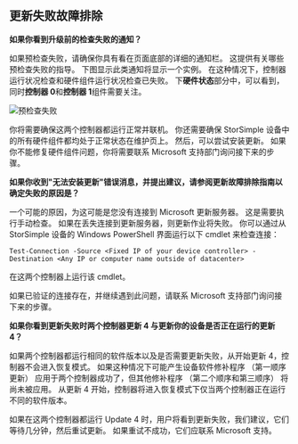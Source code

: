 <!--author=alkohli last changed: 03/17/16-->

## <a name="troubleshooting-update-failures"></a>更新失败故障排除
**如果你看到升级前的检查失败的通知？**

如果预检查失败，请确保你具有看在页面底部的详细的通知栏。 这提供有关哪些预检查失败的指导。 下图显示此类通知将显示一个实例。 在这种情况下，控制器运行状况检查和硬件组件运行状况检查已失败。 下**硬件状态**部分中，可以看到，同时**控制器 0**和**控制器 1**组件需要关注。

  ![预检查失败](./media/storsimple-install-troubleshooting/HCS_PreUpdateCheckFailed-include.png)

你将需要确保这两个控制器都运行正常并联机。 你还需要确保 StorSimple 设备中的所有硬件组件都均处于正常状态在维护页上。 然后，可以尝试安装更新。 如果你不能修复硬件组件问题，你将需要联系 Microsoft 支持部门询问接下来的步骤。

**如果你收到"无法安装更新"错误消息，并提出建议，请参阅更新故障排除指南以确定失败的原因是？**

一个可能的原因，为这可能是您没有连接到 Microsoft 更新服务器。 这是需要执行手动检查。 如果在丢失连接到更新服务器，则更新作业将失败。 你可以通过从 StorSimple 设备的 Windows PowerShell 界面运行以下 cmdlet 来检查连接：

 `Test-Connection -Source <Fixed IP of your device controller> -Destination <Any IP or computer name outside of datacenter>`

在这两个控制器上运行该 cmdlet。

如果已验证的连接存在，并继续遇到此问题，请联系 Microsoft 支持部门询问接下来的步骤。

**如果你看到更新失败时两个控制器更新 4 与更新你的设备是否正在运行的更新 4？**

如果两个控制器都运行相同的软件版本以及是否需要更新失败，从开始更新 4，控制器不会进入恢复模式。 如果这种情况下可能产生设备软件修补程序 （第一顺序更新） 应用于两个控制器成功了，但其他修补程序 （第二个顺序和第三顺序） 将尚未被应用。 从更新 4 开始，控制器将进入恢复模式下仅当两个控制器正在运行不同的软件版本。 

如果在这两个控制器都运行 Update 4 时，用户将看到更新失败，我们建议，它们等待几分钟，然后重试更新。 如果重试不成功，它们应联系 Microsoft 支持。
